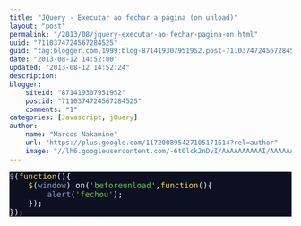 ```yaml
---
title: "JQuery - Executar ao fechar a página (on unload)"
layout: "post"
permalink: "/2013/08/jquery-executar-ao-fechar-pagina-on.html"
uuid: "7110374724567284525"
guid: "tag:blogger.com,1999:blog-871419307951952.post-7110374724567284525"
date: "2013-08-12 14:52:00"
updated: "2013-08-12 14:52:24"
description: 
blogger:
    siteid: "871419307951952"
    postid: "7110374724567284525"
    comments: "1"
categories: [Javascript, jQuery]
author: 
    name: "Marcos Nakamine"
    url: "https://plus.google.com/117200895427105171614?rel=author"
    image: "//lh6.googleusercontent.com/-6t0lck2nDvI/AAAAAAAAAAI/AAAAAAAAOBw/_9ON3AiIr48/s32-c/photo.jpg"
---
```


<div class="css-full-post-content js-full-post-content">
<pre style="background:#0c1021;color:#f8f8f8"><span style="color:#8da6ce">$</span>(<span style="color:#fbde2d">function</span>(){<br />    <span style="color:#fbde2d">$</span>(<span style="color:#8da6ce">window</span>).on(<span style="color:#61ce3c">'beforeunload'</span>,<span style="color:#fbde2d">function</span>(){<br />        <span style="color:#8da6ce">alert</span>(<span style="color:#61ce3c">'fechou'</span>);<br />    });<br />});<br /></pre>
</div>